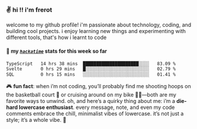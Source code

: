 ### ✌️ hi !! i'm frerot

welcome to my github profile! i'm passionate about technology, coding, and
building cool projects. i enjoy learning new things and experimenting with
different tools, that's how i learnt to code

#### 📡 my [_`hackatime`_](https://waka.hackclub.com/) stats for this week so far

<!--START_SECTION:waka-->

```txt
TypeScript   14 hrs 38 mins  █████████████████████░░░░   83.09 %
Svelte       0 hrs 29 mins   █░░░░░░░░░░░░░░░░░░░░░░░░   02.79 %
SQL          0 hrs 15 mins   ░░░░░░░░░░░░░░░░░░░░░░░░░   01.41 %
```

<!--END_SECTION:waka-->

🎮 **fun fact**: when i’m not coding, you’ll probably find me shooting hoops on
the basketball court 🏀 or cruising around on my bike 🚴‍♂️—both are my favorite
ways to unwind. oh, and here’s a quirky thing about me: i’m a **die-hard
lowercase enthusiast**. every message, note, and even my code comments embrace
the chill, minimalist vibes of lowercase. it’s not just a style; it’s a whole
vibe. 🤘
